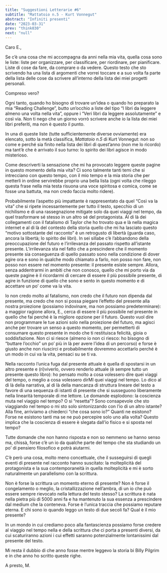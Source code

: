 ```yaml
---
title: "Suggestioni Letterarie #6"
subtitle: "Mattatoio n.5 - Kurt Vonnegut"
abstract: "Infiniti presenti"
date: "2023-03-31"
prev: "think030"
next: "null"
---
```


Caro E.,

Se c’è una cosa che mi accompagna da anni nella mia vita, quella cosa sono le liste: liste per organizzare, per classificare, per riordinare, per pianificare. Liste di cose da fare, da comprare o da vedere. Questo testo che sto scrivendo ha una lista di argomenti che vorrei toccare e a suo volta fa parte della lista delle cose da scrivere all’interno della lista dei miei progetti personali.

Compreso vero?

Ogni tanto, quando ho bisogno di trovare un’idea o quando ho preparato la mia “Reading Challenge”, butto un’occhio a liste del tipo “I libri da leggere almeno una volta nella vita”, oppure i “Veri libri da leggere assolutamente” e così via. Non ti nego che un giorno vorrò scrivere anche io la lista dei miei libri preferiti, ma non è questo il punto.

In una di queste liste (tutte sufficientemente diverse ovviamente) era elencato, sotto la metà classifica, *Mattatoio n.5* di Kurt Vonnegut: non so come e perché sia finito nella lista dei libri di quest’anno (non me lo ricordo) ma tant’è che è arrivato il suo turno: lo spirito dei libri agisce in modo misterioso.

Come descriverti la sensazione che mi ha provocato leggere queste pagine in questo momento della mia vita? Ci sono talmente tanti temi che si intrecciano con questo tempo, con il mio tempo e la mia storia che per metterli in ordine servirebbe proprio una bella lista (ogni volta che rileggo questa frase nella mia testa risuona una voce spiritosa e comica, come se fosse una battuta, ma non credo faccia molto ridere).

Probabilmente l’aspetto più impattante è rappresentato da quel “Così va la vita” che si ripete incessantemente per tutto il testo, specchio di un nichilismo e di una rassegnazione mitigate solo da quei viaggi nel tempo, da quel trasformare sé stesso in un altro sé del protagonista. Al di là dei collegamenti con il fatalismo di Taylor che ho trovato qua e là nella magica internet e al di là del contesto della storia quello che mi ha lasciato questo “motivo sottostante del racconto” è un retrogusto di libertà (guarda caso, ancora la libertà; lo spirito dei libri). In sei sillabe c’è l’abbandono della preoccupazione del futuro e l’irrilevanza del passato rispetto all’istante presente. L’irrilevanza sta nel fatto che a prescindere che il momento presente sia conseguenza di quello passato sono nella condizione di dover agire ora e sono in qualche modo chiamato a farlo, non posso non fare, non posso non essere nel momento presente: il presente esiste sempre. Allora, senza addentrarmi in ambiti che non conosco, quello che mi porto via da queste pagine è il ricordarmi di cercare di essere il più possibile presente, di agire in funzione di quello che sono e sento in questo momento e di accettare un po’ come va la vita.

Io non credo molto al fatalismo, non credo che il futuro non dipenda dal presente, ma credo che non si possa piegare l’effetto del presente alla nostra proiezione (possiamo indovinare, ma non possiamo predeterminare): a maggior ragione allora, E., cerca di essere il più possibile nel presente in quello che fai perché è la migliore opzione per il futuro. Questo vuol dire non programmare le tue azioni solo nella proiezione del futuro, ma agisci anche per trovare un senso a questo momento, per permetterti di consumare questo presente in modo che ti restituisca felicità, gioia o soddisfazione. Non ci si riesce (almeno io non ci riesco: ho bisogno di “buttare l’occhio” un po’ più in là per avere l’idea di un percorso) e forse è giusto anche non riuscirci e probabilmente dovremmo accettarlo perché è un modo in cui va la vita, pensaci su se ti va.

Nella racconto l’unica fuga dal presente attuale è quella di spostarsi in un altro presente e (ri)viverlo, ovvero renderlo attuale (è sempre tutto un presente questo libro): ho pensato molto a cosa volessero dire quei viaggi del tempo, o meglio a cosa volessero dirMI quei viaggi nel tempo. Lo dico al di là della narrativa, al di là della mancanza di struttura lineare del testo a favore di una sequenza di istanti di presente che si susseguono liberamente nella linearità temporale di me lettore. Le domande esplodono: la coscienza muta nel viaggio nel tempo? O si “resetta”? Sono consapevole che sto viaggiando nel tempo o mi sto solo sintonizzando con l’io di un altro istante? Alla fine, arriviamo a chiederci “che cosa sono io?” Quanti ne esistono? Forse ne esistono tanti ma se ne può percepire solo uno alla volta? Questo implica che la coscienza di essere è slegata dall’io fisico e si sposta nel tempo?

Tutte domande che non hanno risposta e non so nemmeno se hanno senso ma, chissà, forse c’è un io da qualche parte del tempo che sta studiando un po’ di pensiero filosofico e potrà aiutarmi.

C’è però una cosa, molto meno concettuale, che il susseguirsi di quegli eventi di presente nel racconto hanno suscitato: la molteplicità del protagonista e la sua contemporaneità in quella molteplicità e mi è sorto naturalmente un parallelismo con la scrittura.

Non è forse la scrittura un momento eterno di presente? Non è forse il congelamento o meglio, la cristallizzazione nell’ambra, di un io che può essere sempre rievocato nella lettura del testo stesso? La scrittura è nata nella pietra più di 5000 anni fa e ha mantenuto la sua essenza a prescindere dal medium che la conteneva. Forse è l’unica traccia che possiamo reputare eterna. E chi sono io quando leggo un testo di due secoli fa? Qual è il mio presente?

In un mondo in cui crediamo poco alla fantascienza possiamo forse credere al viaggio nel tempo nella e della scrittura che ci porta a presenti diversi, da cui scaturiranno azioni i cui effetti saranno potenzialmente lontanissimi dal presente del testo.

Mi resta il dubbio di che anno fosse mentre leggevo la storia bi Billy Pilgrim e in che anno ho scritto queste righe.

A presto,
M.